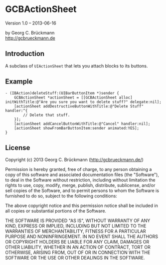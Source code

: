 # GCBActionSheet

Version 1.0 – 2013-06-16

by Georg C. Brückmann  
<http://gcbrueckmann.de>


## Introduction

A subclass of `UIActionSheet` that lets you attach blocks to its buttons.

## Example
	
	- (IBAction)deleteStuff:(UIBarButtonItem *)sender {
		GCBActionSheet *actionSheet = [[GCBActionSheet alloc] initWithTitle:@"Are you sure you want to delete stuff?" delegate:nil];
		[actionSheet addDestructiveButtonWithTitle:@"Delete Stuff" handler:^{
			// Delete that stuff.
		}];
		[actionSheet addCancelButtonWithTitle:@"Cancel" handler:nil];
		[actionSheet showFromBarButtonItem:sender animated:YES];
	}

## License

Copyright (c) 2013 Georg C. Brückmann (http://gcbrueckmann.de/)

Permission is hereby granted, free of charge, to any person obtaining a copy
of this software and associated documentation files (the "Software"), to deal
in the Software without restriction, including without limitation the rights
to use, copy, modify, merge, publish, distribute, sublicense, and/or sell
copies of the Software, and to permit persons to whom the Software is
furnished to do so, subject to the following conditions:

The above copyright notice and this permission notice shall be included in
all copies or substantial portions of the Software.

THE SOFTWARE IS PROVIDED "AS IS", WITHOUT WARRANTY OF ANY KIND, EXPRESS OR
IMPLIED, INCLUDING BUT NOT LIMITED TO THE WARRANTIES OF MERCHANTABILITY,
FITNESS FOR A PARTICULAR PURPOSE AND NONINFRINGEMENT. IN NO EVENT SHALL THE
AUTHORS OR COPYRIGHT HOLDERS BE LIABLE FOR ANY CLAIM, DAMAGES OR OTHER
LIABILITY, WHETHER IN AN ACTION OF CONTRACT, TORT OR OTHERWISE, ARISING FROM,
OUT OF OR IN CONNECTION WITH THE SOFTWARE OR THE USE OR OTHER DEALINGS IN
THE SOFTWARE.